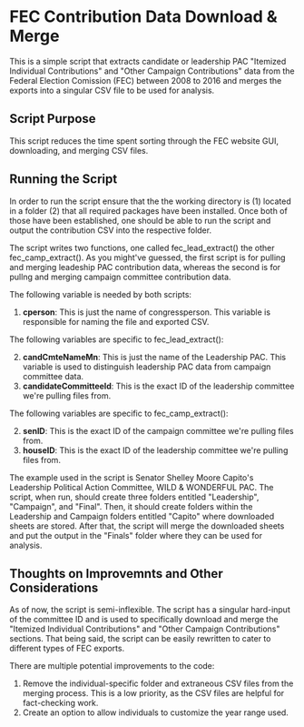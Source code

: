 # FEC Contribution Data Download & Merge
This is a simple script that extracts candidate or leadership PAC "Itemized Individual Contributions" and "Other Campaign Contributions" data from the Federal Election Comission (FEC) between 2008 to 2016 and merges the exports into a singular CSV file to be used for analysis. 

## Script Purpose
This script reduces the time spent sorting through the FEC website GUI, downloading, and merging CSV files. 

## Running the Script
In order to run the script ensure that the the working directory is (1) located in a folder (2) that all required packages have been installed. Once both of those have been established, one should be able to run the script and output the contribution CSV into the respective folder. 

The script writes two functions, one called fec_lead_extract() the other fec_camp_extract(). As you might've guessed, the first script is for pulling and merging leadeship PAC contribution data, whereas the second is for pullng and merging campaign committee contribution data. 

The following variable is needed by both scripts:
1. **cperson**: This is just the name of congressperson. This variable is responsible for naming the file and exported CSV.

The following variables are specific to fec_lead_extract():

2. **candCmteNameMn**: This is just the name of the Leadership PAC. This variable is used to distinguish leadership PAC data from campaign committee data.
3. **candidateCommitteeId**: This is the exact ID of the leadership committee we're pulling files from. 

The following variables are specific to fec_camp_extract():

2. **senID**: This is the exact ID of the campaign committee we're pulling files from.
3. **houseID**: This is the exact ID of the leadership committee we're pulling files from. 

The example used in the script is Senator Shelley Moore Capito's Leadership Political Action Committee, WILD & WONDERFUL PAC. The script, when run, should create three folders entitled "Leadership", "Campaign", and "Final". Then, it should create folders within the Leadership and Campaign folders entitled "Capito" where downloaded sheets are stored. After that, the script will merge the downloaded sheets and put the output in the "Finals" folder where they can be used for analysis.

## Thoughts on Improvemnts and Other Considerations

As of now, the script is semi-inflexible. The script has a singular hard-input of the committee ID and is used to specifically download and merge the "Itemized Individual Contributions" and "Other Campaign Contributions" sections. That being said, the script can be easily rewritten to cater to different types of FEC exports.

There are multiple potential improvements to the code:
1. Remove the individual-specific folder and extraneous CSV files from the merging process. This is a low priority, as the CSV files are helpful for fact-checking work.
2. Create an option to allow individuals to customize the year range used.
